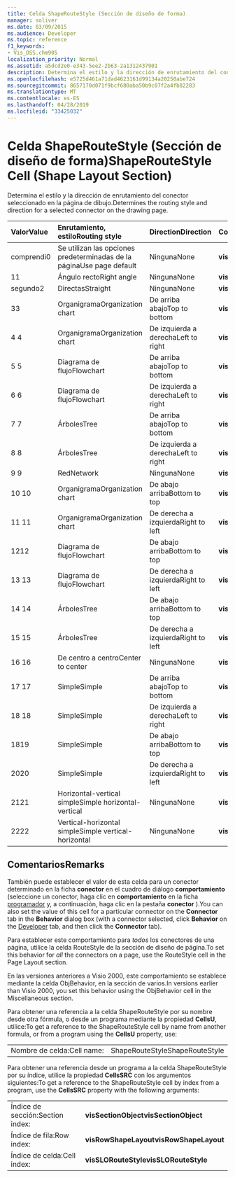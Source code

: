 ```yaml
---
title: Celda ShapeRouteStyle (Sección de diseño de forma)
manager: soliver
ms.date: 03/09/2015
ms.audience: Developer
ms.topic: reference
f1_keywords:
- Vis_DSS.chm905
localization_priority: Normal
ms.assetid: a5dcd2e0-e343-5ee2-2b63-2a1312437901
description: Determina el estilo y la dirección de enrutamiento del conector seleccionado en la página de dibujo.
ms.openlocfilehash: e5725d461a71dad4623161d99134a20250abe724
ms.sourcegitcommit: 8657170d071f9bcf680aba50b9c07f2a4fb82283
ms.translationtype: MT
ms.contentlocale: es-ES
ms.lasthandoff: 04/28/2019
ms.locfileid: "33425032"
---
```

# <a name="shaperoutestyle-cell-shape-layout-section"></a><span data-ttu-id="bf649-103">Celda ShapeRouteStyle (Sección de diseño de forma)</span><span class="sxs-lookup"><span data-stu-id="bf649-103">ShapeRouteStyle Cell (Shape Layout Section)</span></span>

<span data-ttu-id="bf649-104">Determina el estilo y la dirección de enrutamiento del conector seleccionado en la página de dibujo.</span><span class="sxs-lookup"><span data-stu-id="bf649-104">Determines the routing style and direction for a selected connector on the drawing page.</span></span>
  
|<span data-ttu-id="bf649-105">**Valor**</span><span class="sxs-lookup"><span data-stu-id="bf649-105">**Value**</span></span>|<span data-ttu-id="bf649-106">**Enrutamiento, estilo**</span><span class="sxs-lookup"><span data-stu-id="bf649-106">**Routing style**</span></span>|<span data-ttu-id="bf649-107">**Direction**</span><span class="sxs-lookup"><span data-stu-id="bf649-107">**Direction**</span></span>|<span data-ttu-id="bf649-108">**Constante de automatización**</span><span class="sxs-lookup"><span data-stu-id="bf649-108">**Automation constant**</span></span>|
|:-----|:-----|:-----|:-----|
|<span data-ttu-id="bf649-109">comprendi</span><span class="sxs-lookup"><span data-stu-id="bf649-109">0</span></span>  <br/> |<span data-ttu-id="bf649-110">Se utilizan las opciones predeterminadas de la página</span><span class="sxs-lookup"><span data-stu-id="bf649-110">Use page default</span></span>  <br/> |<span data-ttu-id="bf649-111">Ninguna</span><span class="sxs-lookup"><span data-stu-id="bf649-111">None</span></span>  <br/> |<span data-ttu-id="bf649-112">**visLORouteDefault**</span><span class="sxs-lookup"><span data-stu-id="bf649-112">**visLORouteDefault**</span></span> <br/> |
|<span data-ttu-id="bf649-113">1</span><span class="sxs-lookup"><span data-stu-id="bf649-113">1</span></span>  <br/> |<span data-ttu-id="bf649-114">Ángulo recto</span><span class="sxs-lookup"><span data-stu-id="bf649-114">Right angle</span></span>  <br/> |<span data-ttu-id="bf649-115">Ninguna</span><span class="sxs-lookup"><span data-stu-id="bf649-115">None</span></span>  <br/> |<span data-ttu-id="bf649-116">**visLORouteRightAngle**</span><span class="sxs-lookup"><span data-stu-id="bf649-116">**visLORouteRightAngle**</span></span> <br/> |
|<span data-ttu-id="bf649-117">segundo</span><span class="sxs-lookup"><span data-stu-id="bf649-117">2</span></span>  <br/> |<span data-ttu-id="bf649-118">Directas</span><span class="sxs-lookup"><span data-stu-id="bf649-118">Straight</span></span>  <br/> |<span data-ttu-id="bf649-119">Ninguna</span><span class="sxs-lookup"><span data-stu-id="bf649-119">None</span></span>  <br/> |<span data-ttu-id="bf649-120">**visLORouteStraight**</span><span class="sxs-lookup"><span data-stu-id="bf649-120">**visLORouteStraight**</span></span> <br/> |
|<span data-ttu-id="bf649-121">3</span><span class="sxs-lookup"><span data-stu-id="bf649-121">3</span></span>  <br/> |<span data-ttu-id="bf649-122">Organigrama</span><span class="sxs-lookup"><span data-stu-id="bf649-122">Organization chart</span></span>  <br/> |<span data-ttu-id="bf649-123">De arriba abajo</span><span class="sxs-lookup"><span data-stu-id="bf649-123">Top to bottom</span></span>  <br/> |<span data-ttu-id="bf649-124">**visLORouteOrgChartNS**</span><span class="sxs-lookup"><span data-stu-id="bf649-124">**visLORouteOrgChartNS**</span></span> <br/> |
|<span data-ttu-id="bf649-125">4 </span><span class="sxs-lookup"><span data-stu-id="bf649-125">4</span></span>  <br/> |<span data-ttu-id="bf649-126">Organigrama</span><span class="sxs-lookup"><span data-stu-id="bf649-126">Organization chart</span></span>  <br/> |<span data-ttu-id="bf649-127">De izquierda a derecha</span><span class="sxs-lookup"><span data-stu-id="bf649-127">Left to right</span></span>  <br/> |<span data-ttu-id="bf649-128">**visLORouteOrgChartWE**</span><span class="sxs-lookup"><span data-stu-id="bf649-128">**visLORouteOrgChartWE**</span></span> <br/> |
|<span data-ttu-id="bf649-129">5 </span><span class="sxs-lookup"><span data-stu-id="bf649-129">5</span></span>  <br/> |<span data-ttu-id="bf649-130">Diagrama de flujo</span><span class="sxs-lookup"><span data-stu-id="bf649-130">Flowchart</span></span>  <br/> |<span data-ttu-id="bf649-131">De arriba abajo</span><span class="sxs-lookup"><span data-stu-id="bf649-131">Top to bottom</span></span>  <br/> |<span data-ttu-id="bf649-132">**visLORouteFlowchartNS**</span><span class="sxs-lookup"><span data-stu-id="bf649-132">**visLORouteFlowchartNS**</span></span> <br/> |
|<span data-ttu-id="bf649-133">6 </span><span class="sxs-lookup"><span data-stu-id="bf649-133">6</span></span>  <br/> |<span data-ttu-id="bf649-134">Diagrama de flujo</span><span class="sxs-lookup"><span data-stu-id="bf649-134">Flowchart</span></span>  <br/> |<span data-ttu-id="bf649-135">De izquierda a derecha</span><span class="sxs-lookup"><span data-stu-id="bf649-135">Left to right</span></span>  <br/> |<span data-ttu-id="bf649-136">**visLORouteFlowchartWE**</span><span class="sxs-lookup"><span data-stu-id="bf649-136">**visLORouteFlowchartWE**</span></span> <br/> |
|<span data-ttu-id="bf649-137">7 </span><span class="sxs-lookup"><span data-stu-id="bf649-137">7</span></span>  <br/> |<span data-ttu-id="bf649-138">Árboles</span><span class="sxs-lookup"><span data-stu-id="bf649-138">Tree</span></span>  <br/> |<span data-ttu-id="bf649-139">De arriba abajo</span><span class="sxs-lookup"><span data-stu-id="bf649-139">Top to bottom</span></span>  <br/> |<span data-ttu-id="bf649-140">**visLORouteTreeNS**</span><span class="sxs-lookup"><span data-stu-id="bf649-140">**visLORouteTreeNS**</span></span> <br/> |
|<span data-ttu-id="bf649-141">8 </span><span class="sxs-lookup"><span data-stu-id="bf649-141">8</span></span>  <br/> |<span data-ttu-id="bf649-142">Árboles</span><span class="sxs-lookup"><span data-stu-id="bf649-142">Tree</span></span>  <br/> |<span data-ttu-id="bf649-143">De izquierda a derecha</span><span class="sxs-lookup"><span data-stu-id="bf649-143">Left to right</span></span>  <br/> |<span data-ttu-id="bf649-144">**visLORouteTreeWE**</span><span class="sxs-lookup"><span data-stu-id="bf649-144">**visLORouteTreeWE**</span></span> <br/> |
|<span data-ttu-id="bf649-145">9 </span><span class="sxs-lookup"><span data-stu-id="bf649-145">9</span></span>  <br/> |<span data-ttu-id="bf649-146">Red</span><span class="sxs-lookup"><span data-stu-id="bf649-146">Network</span></span>  <br/> |<span data-ttu-id="bf649-147">Ninguna</span><span class="sxs-lookup"><span data-stu-id="bf649-147">None</span></span>  <br/> |<span data-ttu-id="bf649-148">**visLORouteNetwork**</span><span class="sxs-lookup"><span data-stu-id="bf649-148">**visLORouteNetwork**</span></span> <br/> |
|<span data-ttu-id="bf649-149">10 </span><span class="sxs-lookup"><span data-stu-id="bf649-149">10</span></span>  <br/> |<span data-ttu-id="bf649-150">Organigrama</span><span class="sxs-lookup"><span data-stu-id="bf649-150">Organization chart</span></span>  <br/> |<span data-ttu-id="bf649-151">De abajo arriba</span><span class="sxs-lookup"><span data-stu-id="bf649-151">Bottom to top</span></span>  <br/> |<span data-ttu-id="bf649-152">**visLORouteOrgChartSN**</span><span class="sxs-lookup"><span data-stu-id="bf649-152">**visLORouteOrgChartSN**</span></span> <br/> |
|<span data-ttu-id="bf649-153">11 </span><span class="sxs-lookup"><span data-stu-id="bf649-153">11</span></span>  <br/> |<span data-ttu-id="bf649-154">Organigrama</span><span class="sxs-lookup"><span data-stu-id="bf649-154">Organization chart</span></span>  <br/> |<span data-ttu-id="bf649-155">De derecha a izquierda</span><span class="sxs-lookup"><span data-stu-id="bf649-155">Right to left</span></span>  <br/> |<span data-ttu-id="bf649-156">**visLORouteOrgChartEW**</span><span class="sxs-lookup"><span data-stu-id="bf649-156">**visLORouteOrgChartEW**</span></span> <br/> |
|<span data-ttu-id="bf649-157">12</span><span class="sxs-lookup"><span data-stu-id="bf649-157">12</span></span>  <br/> |<span data-ttu-id="bf649-158">Diagrama de flujo</span><span class="sxs-lookup"><span data-stu-id="bf649-158">Flowchart</span></span>  <br/> |<span data-ttu-id="bf649-159">De abajo arriba</span><span class="sxs-lookup"><span data-stu-id="bf649-159">Bottom to top</span></span>  <br/> |<span data-ttu-id="bf649-160">**visLORouteFlowchartSN**</span><span class="sxs-lookup"><span data-stu-id="bf649-160">**visLORouteFlowchartSN**</span></span> <br/> |
|<span data-ttu-id="bf649-161">13 </span><span class="sxs-lookup"><span data-stu-id="bf649-161">13</span></span>  <br/> |<span data-ttu-id="bf649-162">Diagrama de flujo</span><span class="sxs-lookup"><span data-stu-id="bf649-162">Flowchart</span></span>  <br/> |<span data-ttu-id="bf649-163">De derecha a izquierda</span><span class="sxs-lookup"><span data-stu-id="bf649-163">Right to left</span></span>  <br/> |<span data-ttu-id="bf649-164">**visLORouteFlowchartEW**</span><span class="sxs-lookup"><span data-stu-id="bf649-164">**visLORouteFlowchartEW**</span></span> <br/> |
|<span data-ttu-id="bf649-165">14 </span><span class="sxs-lookup"><span data-stu-id="bf649-165">14</span></span>  <br/> |<span data-ttu-id="bf649-166">Árboles</span><span class="sxs-lookup"><span data-stu-id="bf649-166">Tree</span></span>  <br/> |<span data-ttu-id="bf649-167">De abajo arriba</span><span class="sxs-lookup"><span data-stu-id="bf649-167">Bottom to top</span></span>  <br/> |<span data-ttu-id="bf649-168">**visLORouteTreeSN**</span><span class="sxs-lookup"><span data-stu-id="bf649-168">**visLORouteTreeSN**</span></span> <br/> |
|<span data-ttu-id="bf649-169">15 </span><span class="sxs-lookup"><span data-stu-id="bf649-169">15</span></span>  <br/> |<span data-ttu-id="bf649-170">Árboles</span><span class="sxs-lookup"><span data-stu-id="bf649-170">Tree</span></span>  <br/> |<span data-ttu-id="bf649-171">De derecha a izquierda</span><span class="sxs-lookup"><span data-stu-id="bf649-171">Right to left</span></span>  <br/> |<span data-ttu-id="bf649-172">**visLORouteTreeEW**</span><span class="sxs-lookup"><span data-stu-id="bf649-172">**visLORouteTreeEW**</span></span> <br/> |
|<span data-ttu-id="bf649-173">16 </span><span class="sxs-lookup"><span data-stu-id="bf649-173">16</span></span>  <br/> |<span data-ttu-id="bf649-174">De centro a centro</span><span class="sxs-lookup"><span data-stu-id="bf649-174">Center to center</span></span>  <br/> |<span data-ttu-id="bf649-175">Ninguna</span><span class="sxs-lookup"><span data-stu-id="bf649-175">None</span></span>  <br/> |<span data-ttu-id="bf649-176">**visLORouteCenterToCenter**</span><span class="sxs-lookup"><span data-stu-id="bf649-176">**visLORouteCenterToCenter**</span></span> <br/> |
|<span data-ttu-id="bf649-177">17 </span><span class="sxs-lookup"><span data-stu-id="bf649-177">17</span></span>  <br/> |<span data-ttu-id="bf649-178">Simple</span><span class="sxs-lookup"><span data-stu-id="bf649-178">Simple</span></span>  <br/> |<span data-ttu-id="bf649-179">De arriba abajo</span><span class="sxs-lookup"><span data-stu-id="bf649-179">Top to bottom</span></span>  <br/> |<span data-ttu-id="bf649-180">**visLORouteSimpleNS**</span><span class="sxs-lookup"><span data-stu-id="bf649-180">**visLORouteSimpleNS**</span></span> <br/> |
|<span data-ttu-id="bf649-181">18 </span><span class="sxs-lookup"><span data-stu-id="bf649-181">18</span></span>  <br/> |<span data-ttu-id="bf649-182">Simple</span><span class="sxs-lookup"><span data-stu-id="bf649-182">Simple</span></span>  <br/> |<span data-ttu-id="bf649-183">De izquierda a derecha</span><span class="sxs-lookup"><span data-stu-id="bf649-183">Left to right</span></span>  <br/> |<span data-ttu-id="bf649-184">**visLORouteSimpleWE**</span><span class="sxs-lookup"><span data-stu-id="bf649-184">**visLORouteSimpleWE**</span></span> <br/> |
|<span data-ttu-id="bf649-185">18</span><span class="sxs-lookup"><span data-stu-id="bf649-185">19</span></span>  <br/> |<span data-ttu-id="bf649-186">Simple</span><span class="sxs-lookup"><span data-stu-id="bf649-186">Simple</span></span>  <br/> |<span data-ttu-id="bf649-187">De abajo arriba</span><span class="sxs-lookup"><span data-stu-id="bf649-187">Bottom to top</span></span>  <br/> |<span data-ttu-id="bf649-188">**visLORouteSimpleSN**</span><span class="sxs-lookup"><span data-stu-id="bf649-188">**visLORouteSimpleSN**</span></span> <br/> |
|<span data-ttu-id="bf649-189">20</span><span class="sxs-lookup"><span data-stu-id="bf649-189">20</span></span>  <br/> |<span data-ttu-id="bf649-190">Simple</span><span class="sxs-lookup"><span data-stu-id="bf649-190">Simple</span></span>  <br/> |<span data-ttu-id="bf649-191">De derecha a izquierda</span><span class="sxs-lookup"><span data-stu-id="bf649-191">Right to left</span></span>  <br/> |<span data-ttu-id="bf649-192">**visLORouteSimpleEW**</span><span class="sxs-lookup"><span data-stu-id="bf649-192">**visLORouteSimpleEW**</span></span> <br/> |
|<span data-ttu-id="bf649-193">21</span><span class="sxs-lookup"><span data-stu-id="bf649-193">21</span></span>  <br/> |<span data-ttu-id="bf649-194">Horizontal-vertical simple</span><span class="sxs-lookup"><span data-stu-id="bf649-194">Simple horizontal-vertical</span></span>  <br/> |<span data-ttu-id="bf649-195">Ninguna</span><span class="sxs-lookup"><span data-stu-id="bf649-195">None</span></span>  <br/> |<span data-ttu-id="bf649-196">**visLORouteSimpleHV**</span><span class="sxs-lookup"><span data-stu-id="bf649-196">**visLORouteSimpleHV**</span></span> <br/> |
|<span data-ttu-id="bf649-197">22</span><span class="sxs-lookup"><span data-stu-id="bf649-197">22</span></span>  <br/> |<span data-ttu-id="bf649-198">Vertical-horizontal simple</span><span class="sxs-lookup"><span data-stu-id="bf649-198">Simple vertical-horizontal</span></span>  <br/> |<span data-ttu-id="bf649-199">Ninguna</span><span class="sxs-lookup"><span data-stu-id="bf649-199">None</span></span>  <br/> |<span data-ttu-id="bf649-200">**visLORouteSimpleVH**</span><span class="sxs-lookup"><span data-stu-id="bf649-200">**visLORouteSimpleVH**</span></span> <br/> |
   
## <a name="remarks"></a><span data-ttu-id="bf649-201">Comentarios</span><span class="sxs-lookup"><span data-stu-id="bf649-201">Remarks</span></span>

<span data-ttu-id="bf649-202">También puede establecer el valor de esta celda para un conector determinado en la ficha **conector** en el cuadro de diálogo **comportamiento** (seleccione un conector, haga clic en **comportamiento** en la ficha [programador](run-in-developer-mode-display-the-developer-tab.md) y, a continuación, haga clic en la pestaña **conector** ).</span><span class="sxs-lookup"><span data-stu-id="bf649-202">You can also set the value of this cell for a particular connector on the **Connector** tab in the **Behavior** dialog box (with a connector selected, click **Behavior** on the [Developer](run-in-developer-mode-display-the-developer-tab.md) tab, and then click the **Connector** tab).</span></span> 
  
<span data-ttu-id="bf649-203">Para establecer este comportamiento para *todos* los conectores de una página, utilice la celda RouteStyle de la sección de diseño de página.</span><span class="sxs-lookup"><span data-stu-id="bf649-203">To set this behavior for  *all*  the connectors on a page, use the RouteStyle cell in the Page Layout section.</span></span> 
  
<span data-ttu-id="bf649-204">En las versiones anteriores a Visio 2000, este comportamiento se establece mediante la celda ObjBehavior, en la sección de varios.</span><span class="sxs-lookup"><span data-stu-id="bf649-204">In versions earlier than Visio 2000, you set this behavior using the ObjBehavior cell in the Miscellaneous section.</span></span>
  
<span data-ttu-id="bf649-205">Para obtener una referencia a la celda ShapeRouteStyle por su nombre desde otra fórmula, o desde un programa mediante la propiedad **CellsU**, utilice:</span><span class="sxs-lookup"><span data-stu-id="bf649-205">To get a reference to the ShapeRouteStyle cell by name from another formula, or from a program using the **CellsU** property, use:</span></span> 
  
|||
|:-----|:-----|
|<span data-ttu-id="bf649-206">Nombre de celda:</span><span class="sxs-lookup"><span data-stu-id="bf649-206">Cell name:</span></span>  <br/> |<span data-ttu-id="bf649-207">ShapeRouteStyle</span><span class="sxs-lookup"><span data-stu-id="bf649-207">ShapeRouteStyle</span></span>  <br/> |
   
<span data-ttu-id="bf649-208">Para obtener una referencia desde un programa a la celda ShapeRouteStyle por su índice, utilice la propiedad **CellsSRC** con los argumentos siguientes:</span><span class="sxs-lookup"><span data-stu-id="bf649-208">To get a reference to the ShapeRouteStyle cell by index from a program, use the **CellsSRC** property with the following arguments:</span></span> 
  
|||
|:-----|:-----|
|<span data-ttu-id="bf649-209">Índice de sección:</span><span class="sxs-lookup"><span data-stu-id="bf649-209">Section index:</span></span>  <br/> |<span data-ttu-id="bf649-210">**visSectionObject**</span><span class="sxs-lookup"><span data-stu-id="bf649-210">**visSectionObject**</span></span> <br/> |
|<span data-ttu-id="bf649-211">Índice de fila:</span><span class="sxs-lookup"><span data-stu-id="bf649-211">Row index:</span></span>  <br/> |<span data-ttu-id="bf649-212">**visRowShapeLayout**</span><span class="sxs-lookup"><span data-stu-id="bf649-212">**visRowShapeLayout**</span></span> <br/> |
|<span data-ttu-id="bf649-213">Índice de celda:</span><span class="sxs-lookup"><span data-stu-id="bf649-213">Cell index:</span></span>  <br/> |<span data-ttu-id="bf649-214">**visSLORouteStyle**</span><span class="sxs-lookup"><span data-stu-id="bf649-214">**visSLORouteStyle**</span></span> <br/> |
   

